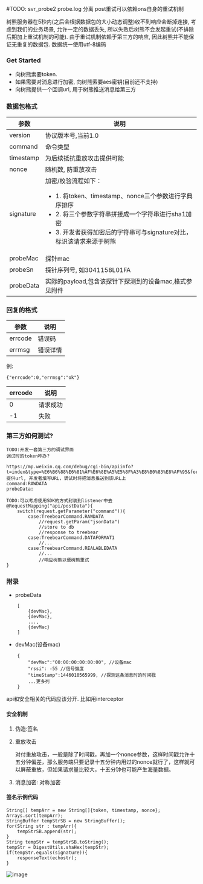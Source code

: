 #TODO:
	svr_probe2
	probe.log 分离
	post重试可以依赖ons自身的重试机制
	

树熊服务器在5秒内(之后会根据数据包的大小动态调整)收不到响应会断掉连接, 考虑到我们的业务场景, 允许一定的数据丢失, 所以失败后树熊不会发起重试(不排除后期加上重试机制的可能).
由于重试机制依赖于第三方的响应, 因此树熊并不能保证无重复的数据包.
数据统一使用utf-8编码

### Get Started
* 向树熊索要token.
* 如果需要对消息进行加密, 向树熊索要aes密钥(目前还不支持)
* 向树熊提供一个回调url, 用于树熊推送消息给第三方

### 数据包格式
|参数|说明|
|---|----|
|version|协议版本号,当前1.0|
|command|命令类型|
|timestamp| 为后续抵抗重放攻击提供可能|
|nonce| 随机数, 防重放攻击|
|signature|加密/校验流程如下：<ul><li>1. 将token、timestamp、nonce三个参数进行字典序排序</li><li>2. 将三个参数字符串拼接成一个字符串进行sha1加密</li><li>3. 开发者获得加密后的字符串可与signature对比，标识该请求来源于树熊</li></ul>|
|probeMac|探针mac|
|probeSn|探针序列号, 如3041158L01FA|
|probeData|实际的payload,包含该探针下探测到的设备mac,格式参见附件|

### 回复的格式
|参数|说明|
|---|---|
|errcode|错误码|
|errmsg|错误详情|

例:
```
{"errcode":0,"errmsg":"ok"}
```

|errcode|说明|
|-------|------|
|0|请求成功|
|-1|失败|



### 第三方如何测试?
	TODO:开发一套第三方的调试界面
	调试时的token咋办?
	
	https://mp.weixin.qq.com/debug/cgi-bin/apiinfo?t=index&type=%E6%B6%88%E6%81%AF%E6%8E%A5%E5%8F%A3%E8%B0%83%E8%AF%95&form=%E4%BA%8B%E4%BB%B6%E6%B6%88%E6%81%AF
	提供url, 开发者填写URL，调试时将把消息推送到该URL上
	command:RAWDATA
	probeData: 
	
	TODO:可以考虑使用SDK的方式封装到listener中去
	@RequestMapping("api/postData"){
		switch(request.getParameter("command")){
			case:TreebearCommand.RAWDATA
				//request.getParam("jsonData")
				//store to db
				//response to treebear
			case:TreebearCommand.DATAFORMAT1
				//...
			case:TreebearCommand.REALABLEDATA
				//...
				//响应树熊以便树熊重试
	}
	
	

### 附录
* probeData

```
	[
		{devMac},
		{devMac},
		...,
		{devMac}
	]
```

* devMac(设备mac)


``` 
	{
		"devMac":"00:00:00:00:00:00", //设备mac
		"rssi": -55 //信号强度
		"timeStamp":1446010565999, //探测这条消息时的时间戳
		...更多列
	}
```


api和安全相关的代码应该分开. 比如用interceptor

#### 安全机制
1. 伪造:签名
2. 重放攻击
    
    对付重放攻击，一般是除了时间戳，再加一个nonce参数，这样时间戳允许十五分钟偏差，那么服务端只要记录十五分钟内用过的nonce就行了，这样就可以屏蔽重放，但如果请求量比较大，十五分钟也可能产生海量数据。
3. 消息加密: 对称加密


#### 签名示例代码
	String[] tempArr = new String[]{token, timestamp, nonce};
	Arrays.sort(tempArr);
	StringBuffer tempStrSB = new StringBuffer();
    for(String str : tempArr){
    	tempStrSB.append(str);
    }
    String tempStr = tempStrSB.toString();
    tempStr = DigestUtils.shaHex(tempStr);
    if(tempStr.equals(signature)){
        responseText(echostr);
    }
    
![image](https://github.com/a596620989/treebear-message-api/blob/master/img/probe-message-post.jpg) 
